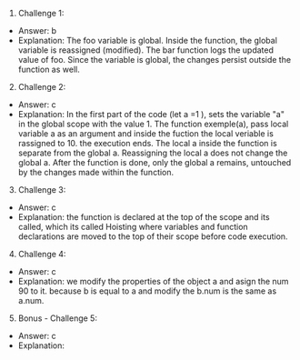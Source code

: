 1. Challenge 1:
  - Answer: b
  - Explanation: The foo variable is global. Inside the function, the global variable is reassigned (modified). The bar function logs the updated value of foo. Since the variable is global, the changes persist outside the function as well.


2. Challenge 2:
  - Answer: c
  - Explanation: In the first part of the code (let a =1 ), sets the variable "a" in the global scope with the value 1. The function exemple(a), pass local variable a as an argument and inside the fuction the local veriable is rassigned to 10. the execution ends. The local a inside the function is separate from the global a. Reassigning the local a does not change the global a. After the function is done, only the global a remains, untouched by the changes made within the function.


3. Challenge 3:
  - Answer: c
  - Explanation: the function is declared at the top of the scope and its called, which its called Hoisting where variables and function declarations are moved to the top of their scope before code execution.


4. Challenge 4:
  - Answer: c
  - Explanation: we modify the properties of the object a and asign the num 90 to it. because b is equal to a and modify the b.num is the same as a.num.


5. Bonus - Challenge 5:
  - Answer: c
  - Explanation: 
